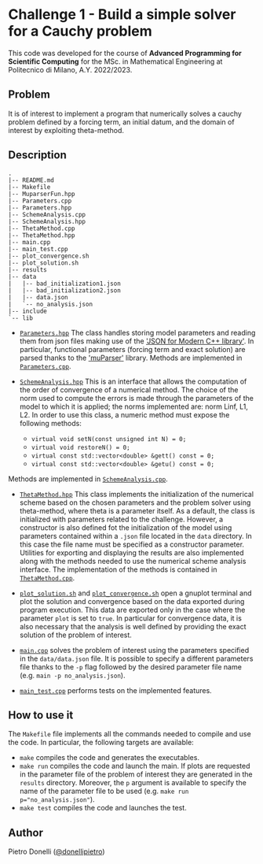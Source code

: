 # Challenge 1 - Build a simple solver for a Cauchy problem

This code was developed for the course of **Advanced Programming for Scientific Computing** for the MSc. in Mathematical Engineering at Politecnico di Milano, A.Y. 2022/2023.

## Problem

It is of interest to implement a program that numerically solves a cauchy problem defined by a forcing term, an initial datum, and the domain of interest by exploiting theta-method.

## Description

```
.
|-- README.md
|-- Makefile
|-- MuparserFun.hpp
|-- Parameters.cpp
|-- Parameters.hpp
|-- SchemeAnalysis.cpp
|-- SchemeAnalysis.hpp
|-- ThetaMethod.cpp
|-- ThetaMethod.hpp
|-- main.cpp
|-- main_test.cpp
|-- plot_convergence.sh
|-- plot_solution.sh
|-- results
|-- data
|   |-- bad_initialization1.json
|   |-- bad_initialization2.json
|   |-- data.json
|   `-- no_analysis.json
|-- include
`-- lib
```

- [`Parameters.hpp`](Parameters.hpp) The class handles storing model parameters and reading them from json files making use of the ['JSON for Modern C++ library'](https://github.com/nlohmann/json). In particular, functional parameters (forcing term and exact solution) are parsed thanks to the ['muParser'](https://github.com/beltoforion/muparser) library. Methods are implemented in [`Parameters.cpp`](Parameters.cpp).

- [`SchemeAnalysis.hpp`](SchemeAnalysis.hpp) This is an interface that allows the computation of the order of convergence of a numerical method. The choice of the norm used to compute the errors is made through the parameters of the model to which it is applied; the norms implemented are: norm Linf, L1, L2.
In order to use this class, a numeric method must expose the following methods: 
  - `virtual void setN(const unsigned int N) = 0;`
  - `virtual void restoreN() = 0;`
  - `virtual const std::vector<double> &gett() const = 0;`
  - `virtual const std::vector<double> &getu() const = 0;`

Methods are implemented in [`SchemeAnalysis.cpp`](SchemeAnalysis.cpp).

- [`ThetaMethod.hpp`](ThetaMethod.hpp) This class implements the initialization of the numerical scheme based on the chosen parameters and the problem solver using theta-method, where theta is a parameter itself. As a default, the class is initialized with parameters related to the challenge. However, a constructor is also defined fot the initialization of the model using parameters contained within a `.json` file located in the `data` directory. In this case the file name must be specified as a constructor parameter. Utilities for exporting and displaying the results are also implemented along with the methods needed to use the numerical scheme analysis interface. The implementation of the methods is contained in [`ThetaMethod.cpp`](ThetaMethod.cpp).

- [`plot_solution.sh`](plot_solution.sh) and [`plot_convergence.sh`](plot_convergence.sh) open a gnuplot terminal and plot the solution and convergence based on the data exported during program execution. This data are exported only in the case where the parameter `plot` is set to `true`. In particular for convergence data, it is also necessary that the analysis is well defined by providing the exact solution of the problem of interest.

- [`main.cpp`](main.hpp) solves the problem of interest using the parameters specified in the `data/data.json` file. It is possible to specify a different parameters file thanks to the `-p` flag followed by the desired parameter file name (e.g. `main -p no_analysis.json`).

- [`main_test.cpp`](main_test.hpp) performs tests on the implemented features.

## How to use it

The `Makefile` file implements all the commands needed to compile and use the code. In particular, the following targets are available:
- `make` compiles the code and generates the executables.
- `make run` compiles the code and launch the main. If plots are requested in the parameter file of the problem of interest they are generated in the `results` directory. Moreover, the `p` argument is available to specify the name of the parameter file to be used (e.g. `make run p="no_analysis.json"`).
- `make test` compiles the code and launches the test.

## Author

Pietro Donelli ([@donellipietro](https://github.com/donellipietro))
